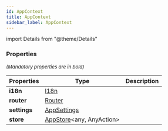```yaml
---
id: AppContext
title: AppContext
sidebar_label: AppContext
---
```


import Details from "@theme/Details"




### Properties

<font size="2"><i>(Mandatory properties are in bold)</i></font>

| Properties | Type | Description |
| --------- | ---- | ----------- |
| **i18n** | [I18n](/framework-api/interfaces/I18n.md) |  |
| **router** | [Router](/framework-api/interfaces/Router.md) |  |
| **settings** | [AppSettings](/framework-api/interfaces/AppSettings.md) |  |
| **store** | [AppStore](/framework-api/interfaces/AppStore.md)<any, AnyAction\> |  |


